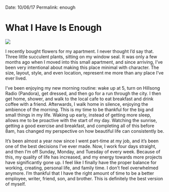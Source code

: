 
Date: 10/06/17
Permalink: enough

# What I Have Is Enough

![][image-1]

I recently bought flowers for my apartment. I never thought I’d say that. Three little succulent plants, sitting on my window seal. It was only a few months ago when I moved into this small apartment, and since arriving, I’ve been very intentional about making this place minimal with character. The size, layout, style, and even location, represent me more than any place I’ve ever lived.

I’ve been enjoying my new morning routine: wake up at 5, turn on Hillsong Radio (Pandora), get dressed, and then go for a run through the city. I then get home, shower, and walk to the local cafe to eat breakfast and drink coffee with a friend. Afterwards, I walk home in silence, enjoying the ambience of the morning. This is my time to be thankful for the big and small things in my life. Waking up early, instead of getting more sleep, allows me to be proactive with the start of my day. Watching the sunrise, getting a good exercise and breakfast, and completing all of this before 8am, has changed my perspective on how beautiful life can consistently be.

It’s been almost a year now since I went part-time at my job, and it’s been one of the best decisions I’ve ever made. Now, I work four days straight, and then I’m off Sunday, Monday, and Tuesday of every week. Because of this, my quality of life has increased, and my energy towards more projects have significantly gone up. I feel like I finally have the proper balance for working, creating, personal life, and family time. I don’t feel overwhelmed anymore. I’m thankful that I have the right amount of time to be a better employee, writer, friend, son, and brother. This is definitely the best version of myself.

[image-1]:	https://dl.dropboxusercontent.com/s/za8ug0451zes797/IMG_0334.png
